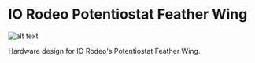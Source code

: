 # IO Rodeo Potentiostat Feather Wing

![alt text](https://bitbucket.org/iorodeo/potentiostat_feather_wing/raw/default/images/potentiostat_featherwing_3d.png)

Hardware design for IO Rodeo's Potentiostat Feather Wing.

